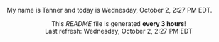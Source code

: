 My name is Tanner and today is Wednesday, October 2, 2:27 PM EDT.

<p align="center">This <i>README</i> file is generated <b>every 3 hours</b>!</br>Last refresh: Wednesday, October 2, 2:27 PM EDT<br /></p>
